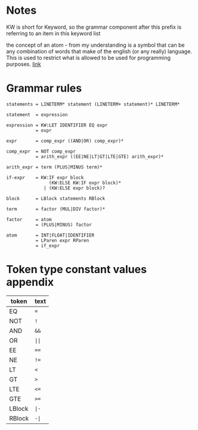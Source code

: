 # Notes
KW is short for Keyword, so the grammar component after this prefix is referring to an item in this keyword list

the concept of an atom - from my understanding is a symbol that can be any combination of words that make of the english (or any really) language.
This is used to restrict what is allowed to be used for programming purposes. 
[link](http://www.cburch.com/cs/150/reading/grammar/index.html)

# Grammar rules
```
statements = LINETERM* statement (LINETERM+ statement)* LINETERM*

statement  = expression

expression = KW:LET IDENTIFIER EQ expr 
           = expr

expr       = comp_expr ((AND|OR) comp_expr)*

comp_expr  = NOT comp_expr
           = arith_expr ((EE|NE|LT|GT|LTE|GTE) arith_expr)*

arith_expr = term (PLUS|MINUS term)*

if-expr    = KW:IF expr block
                (KW:ELSE KW:IF expr block)*
              | (KW:ELSE expr block)?

block      = LBlock statements RBlock

term       = factor (MUL|DIV factor)*

factor     = atom
           = (PLUS|MINUS) factor

atom       = INT|FLOAT|IDENTIFIER
           = LParen expr RParen
           = if_expr
```

           
# Token type constant values appendix
| token | text |
| - | - |
| EQ | `=` |
| NOT | `!` |
| AND | `&&` |
| OR | `\|\|` |
| EE | `==` |
| NE | `!=` |
| LT | `<` |
| GT | `>` |
| LTE | `<=` |
| GTE | `>=` |
| LBlock | `\|-` |
| RBlock | `-\|` |
